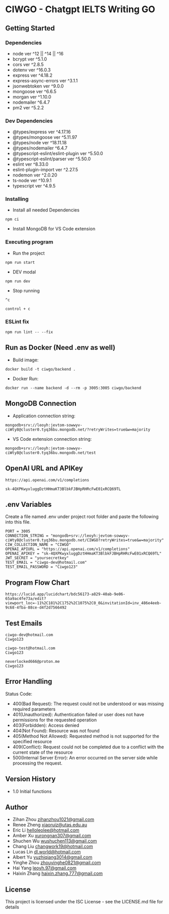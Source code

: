 # CIWGO - Chatgpt IELTS Writing GO

## Getting Started

### Dependencies

- node ver ^12 || ^14 || ^16
- bcrypt ver ^5.1.0
- cors ver ^2.8.5
- dotenv ver ^16.0.3
- express ver ^4.18.2
- express-async-errors ver ^3.1.1
- jsonwebtoken ver ^9.0.0
- mongoose ver ^6.6.5
- morgan ver ^1.10.0
- nodemailer ^6.4.7
- pm2 ver ^5.2.2

### Dev Dependencies

- @types/express ver ^4.17.16
- @types/mongoose ver ^5.11.97
- @types/node ver ^18.11.18
- @types/nodemailer ^6.4.7
- @typescript-eslint/eslint-plugin ver ^5.50.0
- @typescript-eslint/parser ver ^5.50.0
- eslint ver ^8.33.0
- eslint-plugin-import ver ^2.27.5
- nodemon ver ^2.0.20
- ts-node ver ^10.9.1
- typescript ver ^4.9.5

### Installing

- Install all needed Dependencies

```
npm ci
```

- Install MongoDB for VS Code extension

### Executing program

- Run the project

```
npm run start
```

- DEV modal

```
npm run dev
```

- Stop running

```
^c
```

```
control + c
```

### ESLint fix

```
npm run lint -- --fix
```

## Run as Docker (Need .env as well)

- Build image:

```
docker build -t ciwgo/backend .
```

- Docker Run:

```
docker run --name backend -d --rm -p 3005:3005 ciwgo/backend
```

## MongoDB Connection

- Application connection string:

```
mongodb+srv://leoyh:jevtom-sowwyv-ciWty8@cluster0.tyq36bu.mongodb.net/?retryWrites=true&w=majority
```

- VS Code extension connection string:

```
mongodb+srv://leoyh:jevtom-sowwyv-ciWty8@cluster0.tyq36bu.mongodb.net/test
```

## OpenAI URL and APIKey

```
https://api.openai.com/v1/completions
```

```
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
```

## .env Variables

Create a file named .env under project root folder and paste the following into this file.

```
PORT = 3005
CONNECTION_STRING = "mongodb+srv://leoyh:jevtom-sowwyv-ciWty8@cluster0.tyq36bu.mongodb.net/CIWGO?retryWrites=true&w=majority"
CIW_COLLECTION_NAME = "CIWGO"
OPENAI_APIURL = "https://api.openai.com/v1/completions"
OPENAI_APIKEY = "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"
JWT_SECRET = "yoursecretkey"
TEST_EMAIL = "ciwgo-dev@hotmail.com"
TEST_EMAIL_PASSWORD = "Ciwgo123"
```

## Program Flow Chart

```
https://lucid.app/lucidchart/bdc56173-a829-40ab-9e06-65a9ac4fe73a/edit?viewport_loc=-11%2C181%2C1752%2C1075%2C0_0&invitationId=inv_486e4eeb-9c68-4fba-88ce-d4f2d7566492
```

## Test Emails

```
ciwgo-dev@hotmail.com
Ciwgo123
```

```
ciwgo-test@hotmail.com
Ciwgo123
```

```
neverlocked666@proton.me
Ciwgo123
```

## Error Handling

Status Code:

- 400(Bad Request): The request could not be understood or was missing required parameters
- 401(Unauthorized): Authentication failed or user does not have permissions for the requested operation
- 403(Forbidden): Access denied
- 404(Not Found): Resource was not found
- 405(Method Not Allowed): Requested method is not supported for the specified resource
- 409(Conflict): Request could not be completed due to a conflict with the current state of the resource
- 500(Internal Server Error): An error occurred on the server side while processing the request.

## Version History

- 1.0 Initial functions

## Author

- Zihan Zhou zihanzhou1021@gmail.com
- Renee Zheng xiaoruiz@utas.edu.au
- Eric Li helloleolee@hotmail.com
- Amber Xu xurongnan307@gmail.com
- Shuchen Wu wushuchen113@gmail.com
- Chang Liu changwork19@hotmail.com
- Lucas Lin dl.world@hotmail.com
- Albert Yu yuzhiqiang3014@gmail.com
- Yinghe Zhou zhouyinghe0821@gmail.com
- Hai Yang leoyh.97@gmail.com
- Haixin Zhang haixin.zhang.777@gmail.com

## License

This project is licensed under the ISC License - see the LICENSE.md file for details

